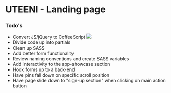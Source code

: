 # UTEENI - Landing page


### Todo's

- Convert JS/jQuery to CoffeeScript
[<img src="http://img04.bgstatic-com.de/images/documents/documents/3236/modulecontent/612x0/en_top5_quote_aoe.jpg">](http://google.com)
- Divide code up into partials
- Clean up SASS
- Add better form functionality
- Review naming conventions and create SASS variables
- Add interactivity to the app-showcase section
- Hook forms up to a back-end
- Have pins fall down on specific scroll position
- Have page slide down to "sign-up section" when clicking on main action button


